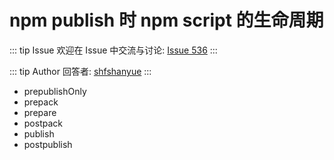# npm publish 时 npm script 的生命周期



::: tip Issue 
 欢迎在 Issue 中交流与讨论: [Issue 536](https://github.com/shfshanyue/Daily-Question/issues/536) 
:::

::: tip Author 
回答者: [shfshanyue](https://github.com/shfshanyue) 
:::

+ prepublishOnly
+ prepack
+ prepare
+ postpack
+ publish
+ postpublish